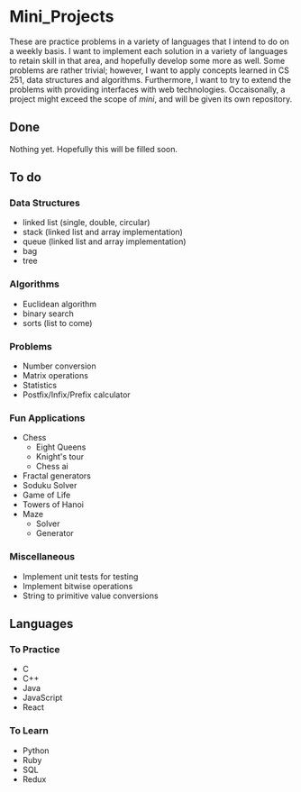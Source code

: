 # Mini_Projects
These are practice problems in a variety of languages that I intend to do on a weekly basis. I want to implement each solution in a variety of languages to retain skill in that area, and hopefully develop some more as well. Some problems are rather trivial; however, I want to apply concepts learned in CS 251, data structures and algorithms. Furthermore, I want to try to extend the problems with providing interfaces with web technologies. Occaisonally, a project might exceed the scope of _mini_, and will be given its own repository.

## Done
Nothing yet. Hopefully this will be filled soon.

## To do
### Data Structures
* linked list (single, double, circular)
* stack (linked list and array implementation)
* queue (linked list and array implementation)
* bag
* tree

### Algorithms
* Euclidean algorithm
* binary search
* sorts (list to come)

### Problems
* Number conversion
* Matrix operations
* Statistics
* Postfix/Infix/Prefix calculator

### Fun Applications
* Chess
  * Eight Queens
  * Knight's tour
  * Chess ai
* Fractal generators
* Soduku Solver
* Game of Life
* Towers of Hanoi
* Maze
  * Solver
  * Generator

### Miscellaneous
* Implement unit tests for testing
* Implement bitwise operations
* String to primitive value conversions

## Languages
### To Practice
* C
* C++
* Java
* JavaScript
* React

### To Learn
* Python
* Ruby
* SQL
* Redux
